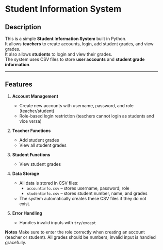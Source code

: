# Student Information System

## Description

This is a simple **Student Information System** built in Python.  
It allows **teachers** to create accounts, login, add student grades, and view grades.  
It also allows **students** to login and view their grades.  
The system uses CSV files to store **user accounts** and **student grade information**.  

---

## Features

1. **Account Management**
   - Create new accounts with username, password, and role (teacher/student)
   - Role-based login restriction (teachers cannot login as students and vice versa)

2. **Teacher Functions**
   - Add student grades
   - View all student grades

3. **Student Functions**
   - View student grades

4. **Data Storage**
   - All data is stored in CSV files:
     - `accountinfo.csv` – stores username, password, role
     - `studentinfo.csv` – stores student number, name, and grades
   - The system automatically creates these CSV files if they do not exist.

5. **Error Handling**
   - Handles invalid inputs with `try/except`
  
  **Notes**
Make sure to enter the role correctly when creating an account (teacher or student).
All grades should be numbers; invalid input is handled gracefully.
